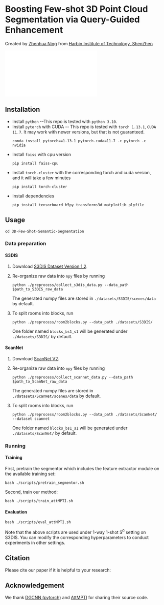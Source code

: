 # Boosting Few-shot 3D Point Cloud Segmentation via Query-Guided Enhancement
Created by <a href="https://github.com/AaronNZH" target="_blank">Zhenhua Ning</a> from 
<a href="https://www.hitsz.edu.cn/index.html" target="_blank">Harbin Institute of Technology, ShenZhen</a>

![teaser](framework.pdf)

## Installation
- Install `python` --This repo is tested with `python 3.10`.
- Install `pytorch` with CUDA -- This repo is tested with `torch 1.13.1`, `CUDA 11.7`. 
It may work with newer versions, but that is not guaranteed.
	```
	conda install pytorch==1.13.1 pytorch-cuda=11.7 -c pytorch -c nvidia
	```
- Install `faiss` with cpu version
	```
	pip install faiss-cpu
	```
- Install `torch-cluster` with the corresponding torch and cuda version, and it will take a few minutes
	```
	pip install torch-cluster
	```
- Install dependencies
    ```
    pip install tensorboard h5py transforms3d matplotlib plyfile
    ```

## Usage
```
cd 3D-Few-Shot-Semantic-Segmentation
```
### Data preparation
#### S3DIS
1. Download [S3DIS Dataset Version 1.2](http://buildingparser.stanford.edu/dataset.html).
2. Re-organize raw data into `npy` files by running
   ```
   python ./preprocess/collect_s3dis_data.py --data_path $path_to_S3DIS_raw_data
   ```
   The generated numpy files are stored in `./datasets/S3DIS/scenes/data` by default.
3. To split rooms into blocks, run 

    ```python ./preprocess/room2blocks.py --data_path ./datasets/S3DIS/```
    
    One folder named `blocks_bs1_s1` will be generated under `./datasets/S3DIS/` by default. 


#### ScanNet
1. Download [ScanNet V2](http://www.scan-net.org/).
2. Re-organize raw data into `npy` files by running
	```
	python ./preprocess/collect_scannet_data.py --data_path $path_to_ScanNet_raw_data
	```
   The generated numpy files are stored in `./datasets/ScanNet/scenes/data` by default.
3. To split rooms into blocks, run 

    ```python ./preprocess/room2blocks.py --data_path ./datasets/ScanNet/ --dataset scannet```
    
    One folder named `blocks_bs1_s1` will be generated under `./datasets/ScanNet/` by default. 


### Running 
#### Training
First, pretrain the segmentor which includes the feature extractor module on the available training set:
    
    bash ./scripts/pretrain_segmentor.sh

Second, train our method:
	
	bash ./scripts/train_attMPTI.sh


#### Evaluation
    
    bash ./scripts/eval_attMPTI.sh

Note that the above scripts are used under 1-way 1-shot S<sup>0</sup> setting on S3DIS. You can modify the corresponding hyperparameters to conduct experiments in other settings. 



## Citation
Please cite our paper if it is helpful to your research:


## Acknowledgement
We thank [DGCNN (pytorch)](https://github.com/WangYueFt/dgcnn/tree/master/pytorch) and [AttMPTI](https://github.com/Na-Z/attMPTI) for sharing their source code.
